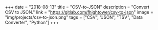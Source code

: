 +++
date = "2018-08-13"
title = "CSV-to-JSON"
description = "Convert CSV to JSON."
link = "https://gitlab.com/fhightower/csv-to-json"
image = "img/projects/csv-to-json.png"
tags = ["CSV", "JSON", "TSV", "Data Converter", "Python"]
+++
